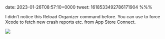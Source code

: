 date: 2023-01-26T08:57:10+0000
tweet: 1618533492786171904
%%%

I didn’t notice this Reload Organizer command before. You can use to force Xcode to fetch new crash reports etc. from App Store Connect.

![](FnYvobiXoAAOqih.jpg)
